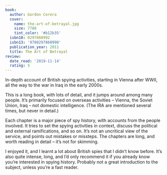 ```yaml
---
book:
  author: Gordon Corera
  cover:
    name: the-art-of-betrayal.jpg
    size: 7788
    tint_color: '#b12b35'
  isbn10: 0297860992
  isbn13: '9780297860990'
  publication_year: 2011
  title: The Art of Betrayal
review:
  date_read: '2019-11-14'
  rating: 5
---
```


In-depth account of British spying activities, starting in Vienna after WWII, all the way to the war in Iraq in the early 2000s.

This is a long book, with lots of detail, and it jumps around among many people. It’s primarily focused on overseas activities – Vienna, the Soviet Union, Iraq – not domestic intelligence. (The IRA are mentioned several times, but never in detail.)

Each chapter is a major piece of spy history, with accounts from the people involved. It tries to set the spying activities in context, discuss the political and external ramifications, and so on. It’s not an uncritical view of the service, and points out mistakes or missteps. The chapters are long, and worth reading in detail – it’s not for skimming.

I enjoyed it, and I learnt a lot about British spies that I didn’t know before. It’s also quite intense, long, and I’d only recommend it if you already know you’re interested in spying history. Probably not a great introduction to the subject, unless you’re a fast reader.